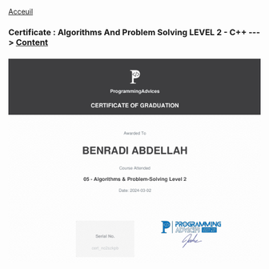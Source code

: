 [Acceuil](../../Certificates.md)  
### Certificate : Algorithms And Problem Solving LEVEL 2 - C++  ---> [Content](../)

### [![](./src/Certificate__Algorithms__And__Problem__Solving__Level__2__Using__C++.png)](./src/Certificate__Algorithms__And__Problem__Solving__Level__2__Using__C++.pdf)
